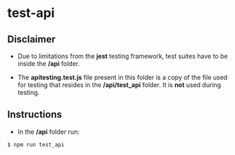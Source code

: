 # test-api

## Disclaimer

- Due to limitations from the **jest** testing framework, test suites have to be inside the **/api** folder.

- The **apitesting.test.js** file present in this folder is a copy of the file used for testing that resides in the **/api/test_api** folder. It is **not** used during testing.

## Instructions

- In the **/api** folder run:
```
$ npm run test_api
``` 


